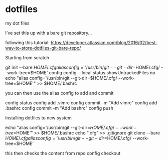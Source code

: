 # dotfiles
my dot files

I've set this up with a bare git repository...

following this tutorial: https://developer.atlassian.com/blog/2016/02/best-way-to-store-dotfiles-git-bare-repo/

Starting from scratch

git init --bare $HOME/.cfg
alias config='/usr/bin/git --git-dir=$HOME/.cfg/ --work-tree=$HOME'
config config --local status.showUntrackedFiles no
echo "alias config='/usr/bin/git --git-dir=$HOME/.cfg/ --work-tree=$HOME'" >> $HOME/.bashrc

you can then use the alias config to add and commit

config status
config add .vimrc
config commit -m "Add vimrc"
config add .bashrc
config commit -m "Add bashrc"
config push

Installing dotfiles to new system


echo "alias config='/usr/bin/git --git-dir=$HOME/.cfg/ --work-tree=$HOME'" >> $HOME/.bashrc
echo ".cfg" >> .gitignore 
git clone --bare <git-repo-url> $HOME/.cfg
alias config='/usr/bin/git --git-dir=$HOME/.cfg/ --work-tree=$HOME'

this then checks the content from repo
config checkout
